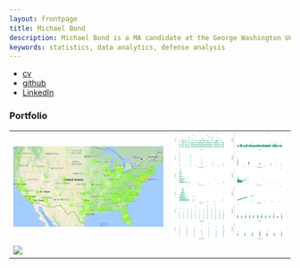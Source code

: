 ```yaml
---
layout: frontpage
title: Michael Bond
description: Michael Bond is a MA candidate at the George Washington University Elliott School specializing in defense analysis, East Asian security, and applied statistics
keywords: statistics, data analytics, defense analysis
---
```


<div class="navbar">
  <div class="navbar-inner">
      <ul class="nav">
          <li><a href="{{ BASE_PATH }}/Documents/MSB Resume 3.0.pdf">cv</a></li>
          <li><a href="https://github.com/bondzy1220">github</a></li>       
          <li><a href="https://www.linkedin.com/in/michael-bond-52894b29/">LinkedIn</a></li>
      </ul>
  </div>
</div>

### <a name="Portfolio"></a>Portfolio

<table class="wide">
<tr>
  <td class="left">
    <a href="pages/icons16/heat map.html">
        <img src="pages/icons16/heat map.png" 
    </a>
  </td>
  <td class="right">
    <a href="pages/icons16/scater plot.html">
        <img src="pages/icons16/scater plot.png" 
    </a>
  </td>
</tr>
<tr>
  <td class="left">
    <a href="pages/icons16/kill count.html">
        <img src="pages/icons16/kill count.png" 
   
    
  </div>
</div>
